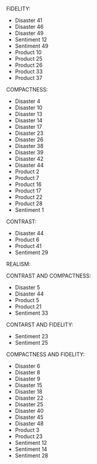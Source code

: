 FIDELITY:
- Disaster 41
- Disaster 46
- Disaster 49
- Sentiment 12
- Sentiment 49
- Product 10
- Product 25
- Product 26
- Product 33
- Product 37

COMPACTNESS:
- Disaster 4
- Disaster 10
- Disaster 13
- Disaster 14
- Disaster 17
- Disaster 23
- Disaster 26
- Disaster 38
- Disaster 39
- Disaster 42
- Disaster 44
- Product 2
- Product 7
- Product 16
- Product 17
- Product 22
- Product 28
- Sentiment 1

CONTRAST:
- Disaster 44
- Product 6
- Product 41
- Sentiment 29

REALISM:


CONTRAST AND COMPACTNESS:
- Disaster 5
- Disaster 44
- Product 5
- Product 21
- Sentiment 33

CONTARST AND FIDELITY:
- Sentiment 23
- Sentiment 25

COMPACTNESS AND FIDELITY:
- Disaster 6
- Disaster 8
- Disaster 9
- Disaster 15
- Disaster 18
- Disaster 22
- Disaster 25
- Disaster 40
- Disaster 45
- Disaster 48
- Product 3
- Product 23
- Sentiment 12
- Sentiment 14
- Sentiment 28
